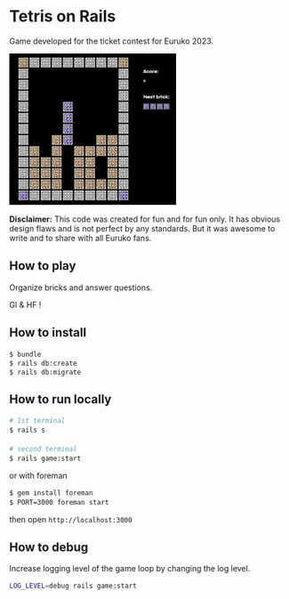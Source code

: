 # Tetris on Rails

Game developed for the ticket contest for Euruko 2023.

![tetris on rails game screen](files/game-screen.jpg)

**Disclaimer:** This code was created for fun and for fun only. It has obvious design flaws and is not perfect by any standards. But it was awesome to write and to share with all Euruko fans.

## How to play

Organize bricks and answer questions.

Gl & HF !

## How to install
```
$ bundle
$ rails db:create
$ rails db:migrate
```

## How to run locally
```sh
# 1st terminal
$ rails s

# second terminal
$ rails game:start
```

or with foreman

```sh
$ gem install foreman
$ PORT=3000 foreman start
```

then open `http://localhost:3000`

## How to debug

Increase logging level of the game loop by changing the log level.

```sh
LOG_LEVEL=debug rails game:start
```
